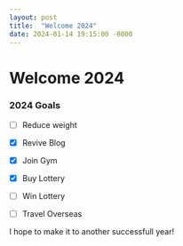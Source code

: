 ```yaml
---
layout: post
title:  "Welcome 2024"
date: 2024-01-14 19:15:00 -0000
---
```


# Welcome 2024

### 2024 Goals

- [ ] Reduce weight
- [x] Revive Blog
- [x] Join Gym 
- [x] Buy Lottery 
- [ ] Win Lottery
- [ ] Travel Overseas
  

I hope to make it to another successfull year!
